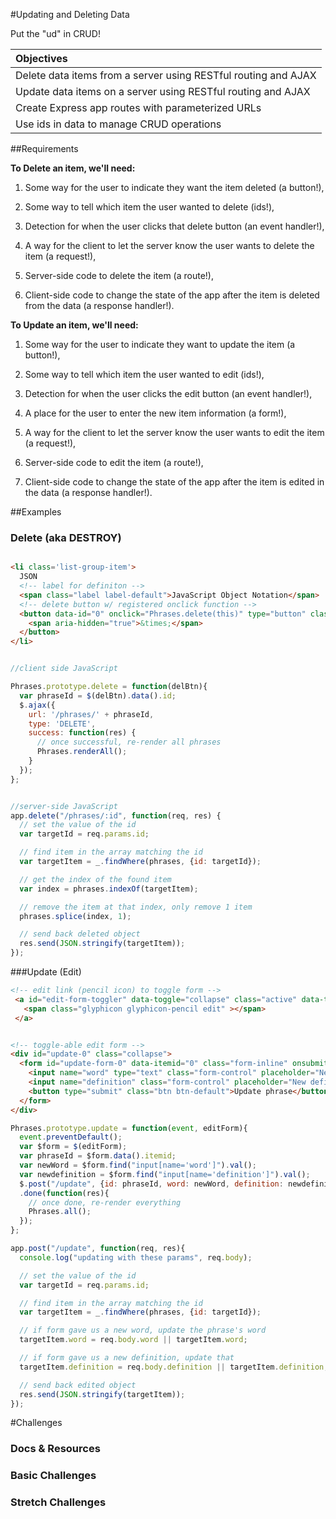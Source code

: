 #Updating and Deleting Data

Put the "ud" in CRUD!

| Objectives |
| :--- |
| Delete data items from a server using RESTful routing and AJAX |
| Update data items on a server using RESTful routing and AJAX |
| Create Express app routes with parameterized URLs |
| Use ids in data to manage CRUD operations | 

##Requirements

**To Delete an item, we'll need:**

1. Some way for the user to indicate they want the item deleted (a button!),

1. Some way to tell which item the user wanted to delete (ids!),

2. Detection for when the user clicks that delete button (an event handler!),

3. A way for the client to let the server know the user wants to delete the item (a request!),

3. Server-side code to delete the item (a route!),

3. Client-side code to change the state of the app after the item is deleted from the data (a response handler!).

**To Update an item, we'll need:**

1. Some way for the user to indicate they want to update the item (a button!),

1. Some way to tell which item the user wanted to edit (ids!),

2. Detection for when the user clicks the edit button (an event handler!),

2. A place for the user to enter the new item information (a form!),

3. A way for the client to let the server know the user wants to edit the item (a request!),

3. Server-side code to edit the item (a route!),

3. Client-side code to change the state of the app after the item is edited in the data (a response handler!).

##Examples

### Delete (aka DESTROY)

```html

<li class='list-group-item'>
  JSON
  <!-- label for definiton -->
  <span class="label label-default">JavaScript Object Notation</span>
  <!-- delete button w/ registered onclick function -->
  <button data-id="0" onclick="Phrases.delete(this)" type="button" class="close" aria-label="Close">
    <span aria-hidden="true">&times;</span>
  </button>
</li>
```

```js

//client side JavaScript

Phrases.prototype.delete = function(delBtn){
  var phraseId = $(delBtn).data().id;
  $.ajax({
    url: '/phrases/' + phraseId,
    type: 'DELETE',
    success: function(res) {
      // once successful, re-render all phrases
      Phrases.renderAll();
    }
  });
};
```

```js

//server-side JavaScript
app.delete("/phrases/:id", function(req, res) {
  // set the value of the id
  var targetId = req.params.id;

  // find item in the array matching the id
  var targetItem = _.findWhere(phrases, {id: targetId});

  // get the index of the found item
  var index = phrases.indexOf(targetItem);

  // remove the item at that index, only remove 1 item
  phrases.splice(index, 1);

  // send back deleted object
  res.send(JSON.stringify(targetItem));
});
```


###Update (Edit)

```html
<!-- edit link (pencil icon) to toggle form -->
 <a id="edit-form-toggler" data-toggle="collapse" class="active" data-target="#update-0" >
   <span class="glyphicon glyphicon-pencil edit" ></span>
 </a>


<!-- toggle-able edit form -->
<div id="update-0" class="collapse">
  <form id="update-form-0" data-itemid="0" class="form-inline" onsubmit="Phrases.update(event, this)">
    <input name="word" type="text" class="form-control" placeholder="New word?">
    <input name="definition" class="form-control" placeholder="New definition?">
    <button type="submit" class="btn btn-default">Update phrase</button>
  </form>
</div>
```

```js
Phrases.prototype.update = function(event, editForm){
  event.preventDefault();
  var $form = $(editForm);
  var phraseId = $form.data().itemid;
  var newWord = $form.find("input[name='word']").val();
  var newdefinition = $form.find("input[name='definition']").val();
  $.post("/update", {id: phraseId, word: newWord, definition: newdefinition})
  .done(function(res){
    // once done, re-render everything
    Phrases.all();
  });
};

```

```js
app.post("/update", function(req, res){
  console.log("updating with these params", req.body);

  // set the value of the id
  var targetId = req.params.id;

  // find item in the array matching the id
  var targetItem = _.findWhere(phrases, {id: targetId});

  // if form gave us a new word, update the phrase's word
  targetItem.word = req.body.word || targetItem.word;

  // if form gave us a new definition, update that
  targetItem.definition = req.body.definition || targetItem.definition;

  // send back edited object
  res.send(JSON.stringify(targetItem));
});
```

#Challenges

### Docs & Resources

### Basic Challenges

### Stretch Challenges
